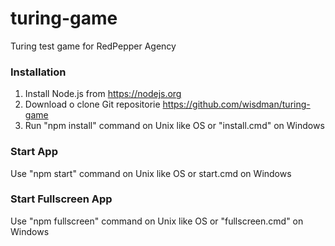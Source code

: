 # turing-game
Turing test game for RedPepper Agency

### Installation

1. Install Node.js from https://nodejs.org
2. Download o clone Git repositorie https://github.com/wisdman/turing-game
3. Run "npm install" command on Unix like OS or "install.cmd" on Windows

### Start App
Use "npm start" command on Unix like OS or start.cmd on Windows

### Start Fullscreen App
Use "npm fullscreen" command on Unix like OS or "fullscreen.cmd" on Windows

